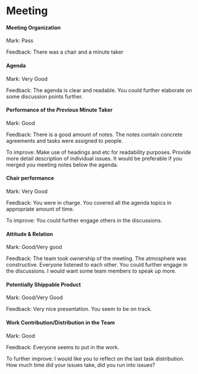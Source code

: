 # Meeting


#### Meeting Organization

Mark: Pass

Feedback: There was a chair and a minute taker

#### Agenda

Mark: Very Good

Feedback: The agenda is clear and readable. You could further elaborate on some discussion points further. 

#### Performance of the _Previous_ Minute Taker


Mark: Good

Feedback: There is a good amount of notes. The notes contain concrete agreements and tasks were assigned to people.

To improve: Make use of headings and etc for readability purposes. Provide more detail description of individual issues.
It would be preferable if you merged you meeting notes below the agenda. 


#### Chair performance

Mark: Very Good

Feedback: You were in charge. You covered all the agenda topics in appropriate amount of time. 

To improve: You could further engage others in the discussions. 

#### Attitude & Relation

Mark: Good/Very good

Feedback: The team took ownership of the meeting. The atmosphere was constructive. Everyone listened to each other.
You could further engage in the discussions. I would want some team members to speak up more.

#### Potentially Shippable Product

Mark: Good/Very Good

Feedback: Very nice presentation. You seem to be on track.

#### Work Contribution/Distribution in the Team

Mark: Good

Feedback: Everyone seems to put in the work. 

To further improve: I would like you to reflect on the last task distribution. How much time did your issues take, did you run into issues?
